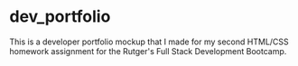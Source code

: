 # dev_portfolio

This is a developer portfolio mockup that I made for my second HTML/CSS homework assignment for the Rutger's Full Stack Development Bootcamp. 
